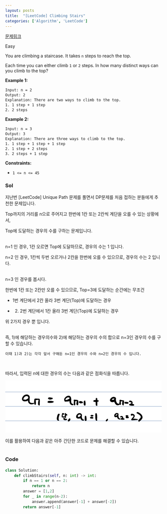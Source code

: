 ```yaml
---
layout: posts
title:  "[LeetCode] Climbing Stairs"
categories: ['Algorithm', 'LeetCode']
---
```



[문제링크](https://leetcode.com/problems/climbing-stairs)





Easy

You are climbing a staircase. It takes `n` steps to reach the top.

Each time you can either climb `1` or `2` steps. In how many distinct ways can you climb to the top?

 

**Example 1:**

```
Input: n = 2
Output: 2
Explanation: There are two ways to climb to the top.
1. 1 step + 1 step
2. 2 steps
```

**Example 2:**

```
Input: n = 3
Output: 3
Explanation: There are three ways to climb to the top.
1. 1 step + 1 step + 1 step
2. 1 step + 2 steps
3. 2 steps + 1 step  
```

 

**Constraints:**

- `1 <= n <= 45`





### Sol

지난번 [LeetCode] Unique Path 문제를 풀면서 DP문제를 처음 접하는 분들에게 추천한 문제입니다.

Top까지의 거리를 n으로 주어지고 한번에 1칸 또는 2칸씩 계단을 오를 수 있는 상황에서,

Top에 도달하는 경우의 수를 구하는 문제입니다.  
<br/> 



n=1 인 경우, 1칸 오르면 Top에 도달하므로, 경우의 수는 1 입니다.

n=2 인 경우, 1칸씩 두번 오르거나 2칸을 한번에 오를 수 있으므로, 경우의 수는 2 입니다.  
<br/> 



n=3 인 경우를 봅시다.

한번에 1칸 또는 2칸만 오를 수 있으므로, Top=3에 도달하는 순간에는 무조건

- 1번 계단에서 2칸 올라 3번 계단(Top)에 도달하는 경우 

- 2) 2번 계단에서 1칸 올라 3번 계단(Top)에 도달하는 경우

위 2가지 경우 뿐 입니다.  
<br/> 



즉, 1)에 해당하는 경우의수와 2)에 해당하는 경우의 수의 합으로 n=3인 경우의 수를 구할 수 있습니다.

 	이때 1)과 2)는 각각 앞서 구해둔 n=1인 경우의 수와 n=2인 경우의 수 입니다.  
<br/>   


따라서, 입력된 n에 대한 경우의 수는 다음과 같은 점화식을 따릅니다.

![img](https://github.com/guard1000/guard1000.github.io/blob/master/imgs/%5BLeetCode%5D%20Climbing%20Stairs_1.png?raw=true)

이를 활용하여 다음과 같은 아주 간단한 코드로 문제를 해결할 수 있습니다.  
<br/>



### Code

```python
class Solution:
    def climbStairs(self, n: int) -> int:
        if n == 1 or n == 2:
            return n
        answer = [1,2]
        for _ in range(n-2):
            answer.append(answer[-1] + answer[-2])
        return answer[-1]
    
```


